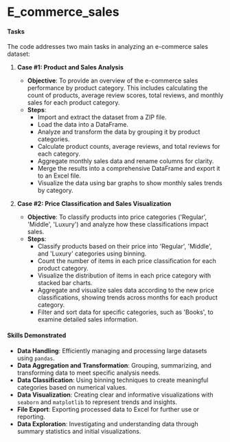# E_commerce_sales
#### Tasks
The code addresses two main tasks in analyzing an e-commerce sales dataset:

1. **Case #1: Product and Sales Analysis**
   - **Objective**: To provide an overview of the e-commerce sales performance by product category. This includes calculating the count of products, average review scores, total reviews, and monthly sales for each product category. 
   - **Steps**:
     - Import and extract the dataset from a ZIP file.
     - Load the data into a DataFrame.
     - Analyze and transform the data by grouping it by product categories.
     - Calculate product counts, average reviews, and total reviews for each category.
     - Aggregate monthly sales data and rename columns for clarity.
     - Merge the results into a comprehensive DataFrame and export it to an Excel file.
     - Visualize the data using bar graphs to show monthly sales trends by category.

2. **Case #2: Price Classification and Sales Visualization**
   - **Objective**: To classify products into price categories ('Regular', 'Middle', 'Luxury') and analyze how these classifications impact sales. 
   - **Steps**:
     - Classify products based on their price into 'Regular', 'Middle', and 'Luxury' categories using binning.
     - Count the number of items in each price classification for each product category.
     - Visualize the distribution of items in each price category with stacked bar charts.
     - Aggregate and visualize sales data according to the new price classifications, showing trends across months for each product category.
     - Filter and sort data for specific categories, such as 'Books', to examine detailed sales information.

#### Skills Demonstrated
- **Data Handling**: Efficiently managing and processing large datasets using `pandas`.
- **Data Aggregation and Transformation**: Grouping, summarizing, and transforming data to meet specific analysis needs.
- **Data Classification**: Using binning techniques to create meaningful categories based on numerical values.
- **Data Visualization**: Creating clear and informative visualizations with `seaborn` and `matplotlib` to represent trends and insights.
- **File Export**: Exporting processed data to Excel for further use or reporting.
- **Data Exploration**: Investigating and understanding data through summary statistics and initial visualizations.

